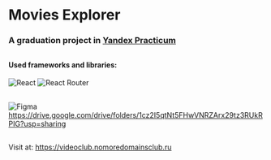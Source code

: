 # Movies Explorer

### A graduation project in [Yandex Practicum](https://practicum.yandex.ru/)

##

#### Used frameworks and libraries:

![React](https://img.shields.io/badge/react-%2320232a.svg?style=for-the-badge&logo=react&logoColor=%2361DAFB) ![React Router](https://img.shields.io/badge/React_Router-CA4245?style=for-the-badge&logo=react-router&logoColor=white)

##
![Figma](https://img.shields.io/badge/figma-%23F24E1E.svg?style=for-the-badge&logo=figma&logoColor=white)  
https://drive.google.com/drive/folders/1cz2I5qtNt5FHwVNRZArx29tz3RUkRPIG?usp=sharing

##
Visit at: https://videoclub.nomoredomainsclub.ru

